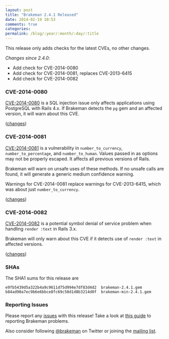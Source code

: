 ```yaml
---
layout: post
title: "Brakeman 2.4.1 Released"
date: 2014-02-19 10:53
comments: true
categories:
permalink: /blog/:year/:month/:day/:title
---
```


This release only adds checks for the latest CVEs, no other changes.

*Changes since 2.4.0*:

 * Add check for CVE-2014-0080
 * Add check for CVE-2014-0081, replaces CVE-2013-6415
 * Add check for CVE-2014-0082

### CVE-2014-0080

[CVE-2014-0080](https://groups.google.com/d/msg/rubyonrails-security/Wu96YkTUR6s/pPLBMZrlwvYJ) is a SQL injection issue only affects applications using PostgreSQL with Rails 4.x. If Brakeman detects the `pg` gem and an affected version, it will warn about this CVE.

([changes](https://github.com/presidentbeef/brakeman/pull/447))

### CVE-2014-0081

[CVE-2014-0081](https://groups.google.com/d/msg/rubyonrails-security/tfp6gZCtzr4/j8LUHmu7fIEJ) is a vulnerability in `number_to_currency`, `number_to_percentage`, and `number_to_human`. Values passed in as options may not be properly escaped. It affects all previous versions of Rails.

Brakeman will warn on unsafe uses of these methods. If no unsafe calls are found, it will generate a generic medium confidence warning.

Warnings for CVE-2014-0081 replace warnings for CVE-2013-6415, which was about just `number_to_currency`.

([changes](https://github.com/presidentbeef/brakeman/pull/448))

### CVE-2014-0082

[CVE-2014-0082](https://groups.google.com/d/msg/rubyonrails-security/LMxO_3_eCuc/ozGBEhKaJbIJ) is a potential symbol denial of service problem when handling `render :text` in Rails 3.x.

Brakeman will only warn about this CVE if it detects use of `render :text` in affected versions.

([changes](https://github.com/presidentbeef/brakeman/pull/449))

### SHAs

The SHA1 sums for this release are

    e9fb5439d5a322b4a9c9611d75d994e7df83d4d2  brakeman-2.4.1.gem
    b84ad90a7ec9b6e6bbce8fc69c50d1d8b3214d0f  brakeman-min-2.4.1.gem

### Reporting Issues

Please report any [issues](https://github.com/presidentbeef/brakeman/issues) with this release! Take a look at [this guide](https://github.com/presidentbeef/brakeman/wiki/How-to-Report-a-Brakeman-Issue) to reporting Brakeman problems.

Also consider following [@brakeman](https://twitter.com/brakeman) on Twitter or joining the [mailing list](http://brakemanscanner.org/contact/). 


